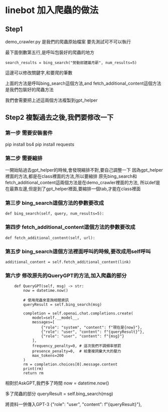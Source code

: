 # linebot 加入爬蟲的做法

## Step1
demo_crawler.py 是我們的爬蟲原始檔案
要先測試可不可以執行

最下面倒數第五行,是呼叫包裝好的爬蟲的地方

```
search_results = bing_search("勞動部建議月薪", num_results=5)
```

這邊可以修改關鍵字,和要爬的筆數

上面的方法是呼叫bing_search這個方法,and fetch_additional_content這個方法是我們包裝好的爬蟲方法

我們會需要把上述這兩個方法複製到gpt_helper

## Step2 複製過去之後,我們要修改一下

### 第一步 需要安裝套件
pip install bs4
pip install requests

### 第二步 需要縮排
一開始貼過去gpt_helper的時候,會發現縮排不對,要自己調整一下
因為gpt_helper裡面的方法,都是在class裡面的方法,所以要縮排
原先bing_search和fetch_additional_content這兩個方法是在demo_crawler裡面的方法,
所以def是在最靠左邊,但是到了gpt_helper裡面,要縮排一個tab,才能在class裡面

### 第三步 bing_search這個方法的參數要改成
```
def bing_search(self, query, num_results=5):
```

### 第四步 fetch_additional_content這個方法的參數要改成
```
def fetch_additional_content(self, url):
```

### 第五步 bing_search這個方法裡面呼叫的時候,要改成用self呼叫
```
additional_content = self.fetch_additional_content(link)
```

### 第六步 修改原先的QueryGPT的方法,加入爬蟲的部分
```
    def QueryGPT(self, msg) -> str:
        now = datetime.now()

        # 使用爬蟲來查詢相關資訊
        queryResult = self.bing_search(msg)

        completion = self.openai.chat.completions.create(
            model=self.__model__,
            messages=[
                {"role": "system", "content": f"現在是{now}"},
                {"role": "user", "content": f"{queryResult}"},
                {"role": "user", "content": f"{msg}"}
            ],
            frequency_penalty=0, # 這次我們不調頻率懲罰
            presence_penalty=0,  # 給重複詞彙大大的壓力
            max_tokens=200
        )
        rm = completion.choices[0].message.content
        print(rm)
        return rm
```

相對於AskGPT,我們多了時間
now = datetime.now()

多了爬蟲的部分
queryResult = self.bing_search(msg)

將資料一併傳入GPT-3
{"role": "user", "content": f"{queryResult}"},
